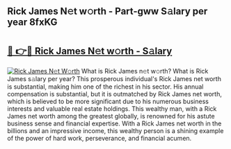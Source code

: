 ## Rick James N𝚎t w𝚘rth - Part-gww S𝚊lary per year 8fxKG

# <h2><a href="http://gc2uun.nevu.top/?p=Rick+James">🔗 👉🔴 Rick James N𝚎t w𝚘rth - S𝚊lary</a></h2>

[![Rick James N𝚎t W𝚘rth](https://i.imgur.com/Oavwk0R.jpeg)](http://gc2uun.nevu.top/?p=Rick+James)
What is Rick James n𝚎t w𝚘rth? What is Rick James s𝚊lary per year?
This prosperous individual's Rick James net worth is substantial, making him one of the richest in his sector. His annual compensation is substantial, but it is outmatched by Rick James net worth, which is believed to be more significant due to his numerous business interests and valuable real estate holdings. This wealthy man, with a Rick James net worth among the greatest globally, is renowned for his astute business sense and financial expertise. With a Rick James net worth in the billions and an impressive income, this wealthy person is a shining example of the power of hard work, perseverance, and financial acumen.
